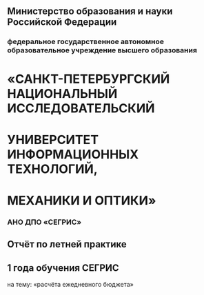 ## Министерство образования и науки Российской Федерации
### федеральное государственное автономное образовательное учреждение высшего образования
# «САНКТ-ПЕТЕРБУРГСКИЙ НАЦИОНАЛЬНЫЙ ИССЛЕДОВАТЕЛЬСКИЙ
# УНИВЕРСИТЕТ ИНФОРМАЦИОННЫХ ТЕХНОЛОГИЙ,
# МЕХАНИКИ И ОПТИКИ»
### АНО ДПО «СЕГРИС»

## Отчёт по летней практике
## 1 года обучения СЕГРИС

на тему:
«расчёта ежедневного бюджета»

